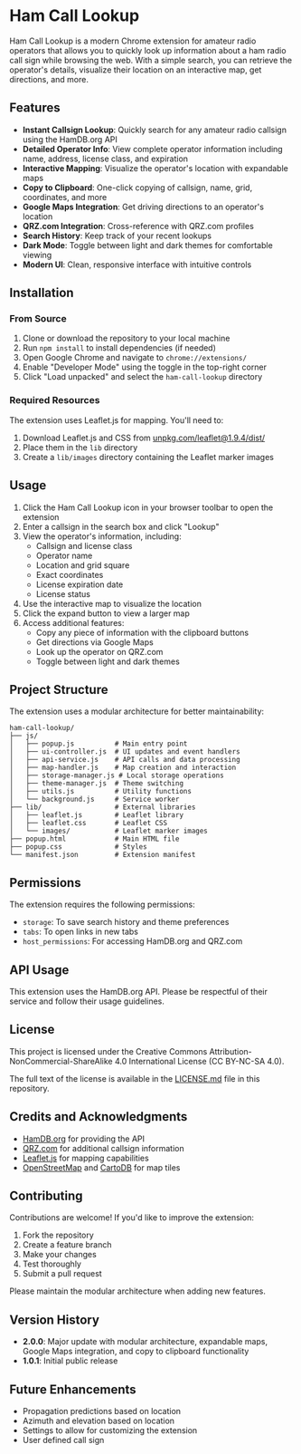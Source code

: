 # Ham Call Lookup

Ham Call Lookup is a modern Chrome extension for amateur radio operators that allows you to quickly look up information about a ham radio call sign while browsing the web. With a simple search, you can retrieve the operator's details, visualize their location on an interactive map, get directions, and more.

## Features

- **Instant Callsign Lookup**: Quickly search for any amateur radio callsign using the HamDB.org API
- **Detailed Operator Info**: View complete operator information including name, address, license class, and expiration
- **Interactive Mapping**: Visualize the operator's location with expandable maps
- **Copy to Clipboard**: One-click copying of callsign, name, grid, coordinates, and more
- **Google Maps Integration**: Get driving directions to an operator's location
- **QRZ.com Integration**: Cross-reference with QRZ.com profiles
- **Search History**: Keep track of your recent lookups
- **Dark Mode**: Toggle between light and dark themes for comfortable viewing
- **Modern UI**: Clean, responsive interface with intuitive controls

## Installation

### From Source

1. Clone or download the repository to your local machine
2. Run `npm install` to install dependencies (if needed)
3. Open Google Chrome and navigate to `chrome://extensions/`
4. Enable "Developer Mode" using the toggle in the top-right corner
5. Click "Load unpacked" and select the `ham-call-lookup` directory

### Required Resources

The extension uses Leaflet.js for mapping. You'll need to:

1. Download Leaflet.js and CSS from [unpkg.com/leaflet@1.9.4/dist/](https://unpkg.com/leaflet@1.9.4/dist/)
2. Place them in the `lib` directory
3. Create a `lib/images` directory containing the Leaflet marker images

## Usage

1. Click the Ham Call Lookup icon in your browser toolbar to open the extension
2. Enter a callsign in the search box and click "Lookup"
3. View the operator's information, including:
   - Callsign and license class
   - Operator name
   - Location and grid square
   - Exact coordinates
   - License expiration date
   - License status
4. Use the interactive map to visualize the location
5. Click the expand button to view a larger map
6. Access additional features:
   - Copy any piece of information with the clipboard buttons
   - Get directions via Google Maps
   - Look up the operator on QRZ.com
   - Toggle between light and dark themes

## Project Structure

The extension uses a modular architecture for better maintainability:

```
ham-call-lookup/
├── js/
│   ├── popup.js          # Main entry point
│   ├── ui-controller.js  # UI updates and event handlers
│   ├── api-service.js    # API calls and data processing
│   ├── map-handler.js    # Map creation and interaction
│   ├── storage-manager.js # Local storage operations
│   ├── theme-manager.js  # Theme switching
│   ├── utils.js          # Utility functions
│   └── background.js     # Service worker
├── lib/                  # External libraries
│   ├── leaflet.js        # Leaflet library
│   ├── leaflet.css       # Leaflet CSS
│   └── images/           # Leaflet marker images
├── popup.html            # Main HTML file
├── popup.css             # Styles
└── manifest.json         # Extension manifest
```

## Permissions

The extension requires the following permissions:

- `storage`: To save search history and theme preferences
- `tabs`: To open links in new tabs
- `host_permissions`: For accessing HamDB.org and QRZ.com

## API Usage

This extension uses the HamDB.org API. Please be respectful of their service and follow their usage guidelines.

## License

This project is licensed under the Creative Commons Attribution-NonCommercial-ShareAlike 4.0 International License (CC BY-NC-SA 4.0).

The full text of the license is available in the [LICENSE.md](LICENSE.md) file in this repository.

## Credits and Acknowledgments

- [HamDB.org](https://hamdb.org) for providing the API
- [QRZ.com](https://www.qrz.com) for additional callsign information
- [Leaflet.js](https://leafletjs.com) for mapping capabilities
- [OpenStreetMap](https://www.openstreetmap.org) and [CartoDB](https://carto.com) for map tiles

## Contributing

Contributions are welcome! If you'd like to improve the extension:

1. Fork the repository
2. Create a feature branch
3. Make your changes
4. Test thoroughly
5. Submit a pull request

Please maintain the modular architecture when adding new features.

## Version History

- **2.0.0**: Major update with modular architecture, expandable maps, Google Maps integration, and copy to clipboard functionality
- **1.0.1**: Initial public release

## Future Enhancements

- Propagation predictions based on location
- Azimuth and elevation based on location
- Settings to allow for customizing the extension
- User defined call sign